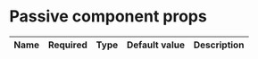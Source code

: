 # Passive component props
| Name | Required | Type | Default value | Description |
|---|:-:|---|---|---|